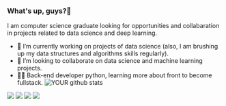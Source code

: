 ### What's up, guys?👋
I am computer science graduate looking for opportunities and collabaration in projects related to data science and deep learning.
- 🔭 I’m currently working on projects of data science (also, I am brushing up my data structures and algorithms skills regularly).
- 🤝 I’m looking to collaborate on data science and machine learning projects.
- 👨‍💻 Back-end developer python, learning more about front to become fullstack.
![YOUR github stats](https://github-readme-stats.vercel.app/api?username=ThiagoF)


[<img src="https://img.shields.io/badge/twitter-%231DA1F2.svg?&style=for-the-badge&logo=twitter&logoColor=white" />](https://twitter.com/ThiagoFx00) [<img src="https://img.shields.io/badge/linkedin-%230077B5.svg?&style=for-the-badge&logo=linkedin&logoColor=white" />](https://www.linkedin.com/in/thiago-vasconcelos-a4634a217/) [<img src = "https://img.shields.io/badge/instagram-%23E4405F.svg?&style=for-the-badge&logo=instagram&logoColor=white">](https://www.instagram.com/otherthiago/) [<img src = "https://img.shields.io/badge/facebook-%231877F2.svg?&style=for-the-badge&logo=facebook&logoColor=white">](https://www.facebook.com/USERNAME)
